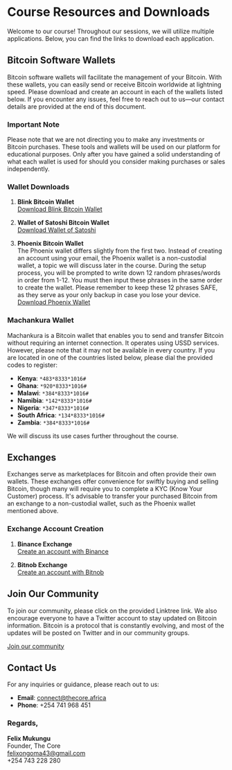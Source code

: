 # Course Resources and Downloads

Welcome to our course! Throughout our sessions, we will utilize multiple applications. Below, you can find the links to download each application.

## Bitcoin Software Wallets

Bitcoin software wallets will facilitate the management of your Bitcoin. With these wallets, you can easily send or receive Bitcoin worldwide at lightning speed. Please download and create an account in each of the wallets listed below. If you encounter any issues, feel free to reach out to us—our contact details are provided at the end of this document.

### **Important Note**
Please note that we are not directing you to make any investments or Bitcoin purchases. These tools and wallets will be used on our platform for educational purposes. Only after you have gained a solid understanding of what each wallet is used for should you consider making purchases or sales independently.

### Wallet Downloads

1. **Blink Bitcoin Wallet**  
   [Download Blink Bitcoin Wallet](https://get.blink.sv/taproot1)

2. **Wallet of Satoshi Bitcoin Wallet**  
   [Download Wallet of Satoshi](https://play.google.com/store/apps/details?id=com.livingroomofsatoshi.wallet)

3. **Phoenix Bitcoin Wallet**  
   The Phoenix wallet differs slightly from the first two. Instead of creating an account using your email, the Phoenix wallet is a non-custodial wallet, a topic we will discuss later in the course. During the setup process, you will be prompted to write down 12 random phrases/words in order from 1-12. You must then input these phrases in the same order to create the wallet. Please remember to keep these 12 phrases SAFE, as they serve as your only backup in case you lose your device.  
   [Download Phoenix Wallet](https://play.google.com/store/apps/details?id=fr.acinq.phoenix.mainnet)

### **Machankura Wallet**

Machankura is a Bitcoin wallet that enables you to send and transfer Bitcoin without requiring an internet connection. It operates using USSD services. However, please note that it may not be available in every country. If you are located in one of the countries listed below, please dial the provided codes to register:

- **Kenya**: `*483*8333*1016#`
- **Ghana**: `*920*8333*1016#`
- **Malawi**: `*384*8333*1016#`
- **Namibia**: `*142*8333*1016#`
- **Nigeria**: `*347*8333*1016#`
- **South Africa**: `*134*8333*1016#`
- **Zambia**: `*384*8333*1016#`

We will discuss its use cases further throughout the course.

## Exchanges

Exchanges serve as marketplaces for Bitcoin and often provide their own wallets. These exchanges offer convenience for swiftly buying and selling Bitcoin, though many will require you to complete a KYC (Know Your Customer) process. It's advisable to transfer your purchased Bitcoin from an exchange to a non-custodial wallet, such as the Phoenix wallet mentioned above.

### Exchange Account Creation

1. **Binance Exchange**  
   [Create an account with Binance](https://www.binance.info/en/activity/referral-entry/CPA?ref=CPA_00M5ZGAVUI)

2. **Bitnob Exchange**  
   [Create an account with Bitnob](https://bitnob.page.link/fLDr)

## Join Our Community

To join our community, please click on the provided Linktree link. We also encourage everyone to have a Twitter account to stay updated on Bitcoin information. Bitcoin is a protocol that is constantly evolving, and most of the updates will be posted on Twitter and in our community groups.

[Join our community](https://linktr.ee/thecore21m)

## Contact Us

For any inquiries or guidance, please reach out to us:

- **Email**: [connect@thecore.africa](mailto:connect@thecore.africa)
- **Phone**: +254 741 968 451

### **Regards,**
**Felix Mukungu**  
Founder, The Core  
[felixongoma43@gmail.com](mailto:felixongoma43@gmail.com)  
+254 743 228 280
